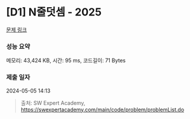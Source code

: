 # [D1] N줄덧셈 - 2025 

[문제 링크](https://swexpertacademy.com/main/code/problem/problemDetail.do?contestProbId=AV5QFZtaAscDFAUq) 

### 성능 요약

메모리: 43,424 KB, 시간: 95 ms, 코드길이: 71 Bytes

### 제출 일자

2024-05-05 14:13



> 출처: SW Expert Academy, https://swexpertacademy.com/main/code/problem/problemList.do